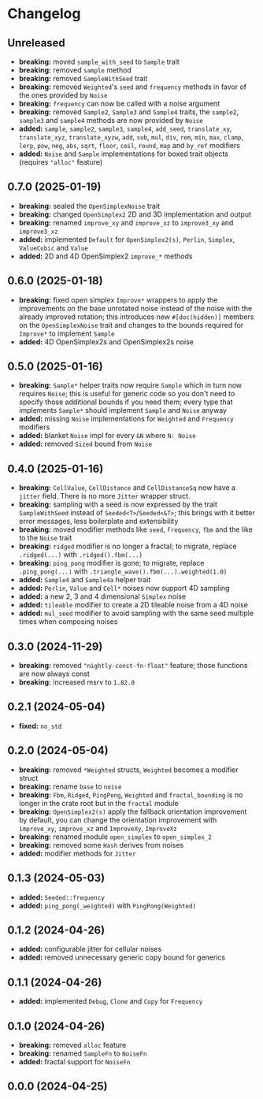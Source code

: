 # Changelog

## Unreleased
- **breaking:** moved `sample_with_seed` to `Sample` trait
- **breaking:** removed `sample` method
- **breaking:** removed `SampleWithSeed` trait
- **breaking:** removed `Weighted`'s `seed` and `frequency` methods in favor of  the ones provided by `Noise`
- **breaking:** `frequency` can now be called with a noise argument
- **breaking:** removed `Sample2`, `Sample3` and `Sample4` traits, the `sample2`, `sample3` and `sample4` methods are now provided by `Noise`
- **added:** `sample`, `sample2`, `sample3`, `sample4`, `add_seed`, `translate_xy`, `translate_xyz`, `translate_xyzw`, `add`, `sub`, `mul`, `div`, `rem`, `min`, `max`, `clamp`, `lerp`, `pow`, `neg`, `abs`, `sqrt`, `floor`, `ceil`, `round`, `map` and `by_ref` modifiers
- **added:** `Noise` and `Sample` implementations for boxed trait objects (requires `"alloc"` feature)

## 0.7.0 (2025-01-19)
- **breaking:** sealed the `OpenSimplexNoise` trait
- **breaking:** changed `OpenSimplex2` 2D and 3D implementation and output
- **breaking:** renamed `improve_xy` and `improve_xz` to `improve3_xy` and `improve3_xz`
- **added:** implemented `Default` for `OpenSimplex2(s)`, `Perlin`, `Simplex`, `ValueCubic` and `Value`
- **added:** 2D and 4D OpenSimplex2 `improve_*` methods

## 0.6.0 (2025-01-18)
- **breaking:** fixed open simplex `Improve*` wrappers to apply the improvements on the base unrotated noise instead of the noise with the already improved rotation; this introduces new `#[doc(hidden)]` members on the `OpenSimplexNoise` trait and changes to the bounds required for `Improve*` to implement `Sample`
- **added:** 4D OpenSimplex2s and OpenSimplex2s noise

## 0.5.0 (2025-01-16)
- **breaking:** `Sample*` helper traits now require `Sample` which in turn now requires `Noise`; this is useful for generic code so you don't need to specify those additional bounds if you need them; every type that implements `Sample*` should implement `Sample` and `Noise` anyway
- **added:** missing `Noise` implementations for `Weighted` and `Frequency` modifiers
- **added:** blanket `Noise` impl for every `&N` where `N: Noise`
- **added:** removed `Sized` bound from `Noise`

## 0.4.0 (2025-01-16)
- **breaking:** `CellValue`, `CellDistance` and `CellDistanceSq` now have a `jitter` field. There is no more `Jitter` wrapper struct.
- **breaking:** sampling with a seed is now expressed by the trait `SampleWithSeed` instead of `Seeded<T>`/`Seeded<&T>`; this brings with it better error messages, less boilerplate and extensibility
- **breaking:** moved modifier methods like `seed`, `frequency`, `fbm` and the like to the `Noise` trait
- **breaking:** `ridged` modifier is no longer a fractal; to migrate, replace `.ridged(...)` with `.ridged().fbm(...)`
- **breaking:** `ping_pong` modifier is gone; to migrate, replace `.ping_pong(...)` with `.triangle_wave().fbm(...).weighted(1.0)`
- **added:** `Sample4` and `Sample4a` helper trait
- **added:** `Perlin`, `Value` and `Cell*` noises now support 4D sampling
- **added:** a new 2, 3 and 4 dimensional `Simplex` noise
- **added:** `tileable` modifier to create a 2D tileable noise from a 4D noise
- **added:** `mul_seed` modifier to avoid sampling with the same seed multiple times when composing noises

## 0.3.0 (2024-11-29)
- **breaking:** removed `"nightly-const-fn-float"` feature; those functions are now always const
- **breaking:** increased msrv to `1.82.0`

## 0.2.1 (2024-05-04)
- **fixed:** `no_std`

## 0.2.0 (2024-05-04)
- **breaking:** removed `*Weighted` structs, `Weighted` becomes a modifier struct
- **breaking:** rename `base` to `noise`
- **breaking:** `Fbm`, `Ridged`, `PingPong`, `Weighted` and `fractal_bounding` is no longer in the crate root but in the `fractal` module
- **breaking:** `OpenSimplex2(s)` apply the fallback orientation improvement by default, you can change the orientation improvement with `improve_xy`, `improve_xz` and `ImproveXy`, `ImproveXz`
- **breaking:** renamed module `open_simplex` to `open_simplex_2`
- **breaking:** removed some `Hash` derives from noises
- **added:** modifier methods for `Jitter`

## 0.1.3 (2024-05-03)
- **added:** `Seeded::frequency`
- **added:** `ping_pong(_weighted)` with `PingPong(Weighted)`

## 0.1.2 (2024-04-26)
- **added:** configurable jitter for cellular noises
- **added:** removed unnecessary generic copy bound for generics

## 0.1.1 (2024-04-26)
- **added:** implemented `Debug`, `Clone` and `Copy` for `Frequency`

## 0.1.0 (2024-04-26)
- **breaking:** removed `alloc` feature
- **breaking:** renamed `SampleFn` to `NoiseFn`
- **added:** fractal support for `NoiseFn`

## 0.0.0 (2024-04-25)

